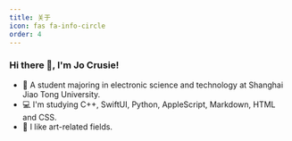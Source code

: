 ```yaml
---
title: 关于
icon: fas fa-info-circle
order: 4
---
```

### Hi there 👋, I'm Jo Crusie!

- 🏫 A student majoring in electronic science and technology at Shanghai Jiao Tong University.
- 💻 I'm studying C++, SwiftUI, Python, AppleScript, Markdown, HTML and CSS.
- 🎨 I like art-related fields.
